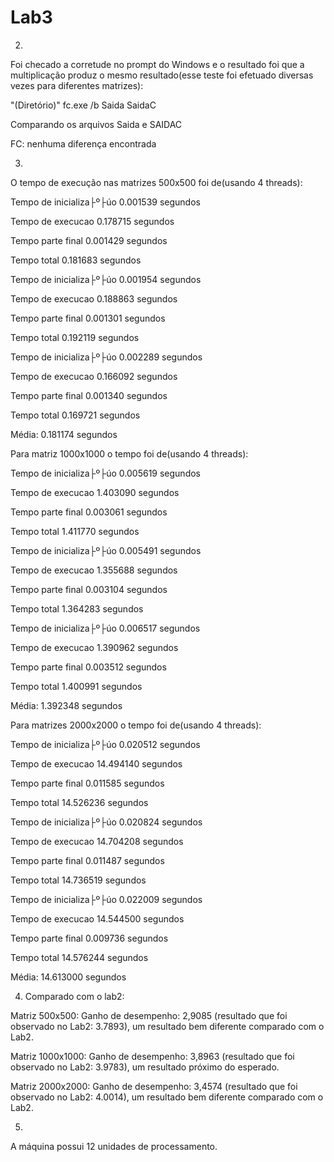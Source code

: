 # Lab3

2) 
Foi checado a corretude no prompt do Windows e o resultado foi que a multiplicação produz o mesmo resultado(esse teste foi efetuado diversas vezes para diferentes matrizes):

"(Diretório)" fc.exe /b Saida SaidaC

Comparando os arquivos Saida e SAIDAC

FC: nenhuma diferença encontrada

3)
O tempo de execução nas matrizes 500x500 foi de(usando 4 threads):

Tempo de inicializa├º├úo 0.001539 segundos

Tempo de execucao 0.178715 segundos

Tempo parte final 0.001429 segundos

Tempo total 0.181683 segundos

Tempo de inicializa├º├úo 0.001954 segundos

Tempo de execucao 0.188863 segundos

Tempo parte final 0.001301 segundos

Tempo total 0.192119 segundos

Tempo de inicializa├º├úo 0.002289 segundos

Tempo de execucao 0.166092 segundos

Tempo parte final 0.001340 segundos

Tempo total 0.169721 segundos

Média: 0.181174 segundos

Para matriz 1000x1000 o tempo foi de(usando 4 threads):

Tempo de inicializa├º├úo 0.005619 segundos

Tempo de execucao 1.403090 segundos

Tempo parte final 0.003061 segundos

Tempo total 1.411770 segundos

Tempo de inicializa├º├úo 0.005491 segundos

Tempo de execucao 1.355688 segundos

Tempo parte final 0.003104 segundos

Tempo total 1.364283 segundos

Tempo de inicializa├º├úo 0.006517 segundos

Tempo de execucao 1.390962 segundos

Tempo parte final 0.003512 segundos

Tempo total 1.400991 segundos

Média: 1.392348 segundos

Para matrizes 2000x2000 o tempo foi de(usando 4 threads):

Tempo de inicializa├º├úo 0.020512 segundos

Tempo de execucao 14.494140 segundos

Tempo parte final 0.011585 segundos

Tempo total 14.526236 segundos

Tempo de inicializa├º├úo 0.020824 segundos

Tempo de execucao 14.704208 segundos

Tempo parte final 0.011487 segundos

Tempo total 14.736519 segundos

Tempo de inicializa├º├úo 0.022009 segundos

Tempo de execucao 14.544500 segundos

Tempo parte final 0.009736 segundos

Tempo total 14.576244 segundos

Média: 14.613000 segundos

4) Comparado com o lab2:

Matriz 500x500: Ganho de desempenho: 2,9085 (resultado que foi observado no Lab2: 3.7893), um resultado bem diferente comparado com o Lab2.

Matriz 1000x1000: Ganho de desempenho: 3,8963 (resultado que foi observado no Lab2: 3.9783), um resultado próximo do esperado.

Matriz 2000x2000: Ganho de desempenho: 3,4574 (resultado que foi observado no Lab2: 4.0014), um resultado bem diferente comparado com o Lab2.

5)
A máquina possui 12 unidades de processamento.
